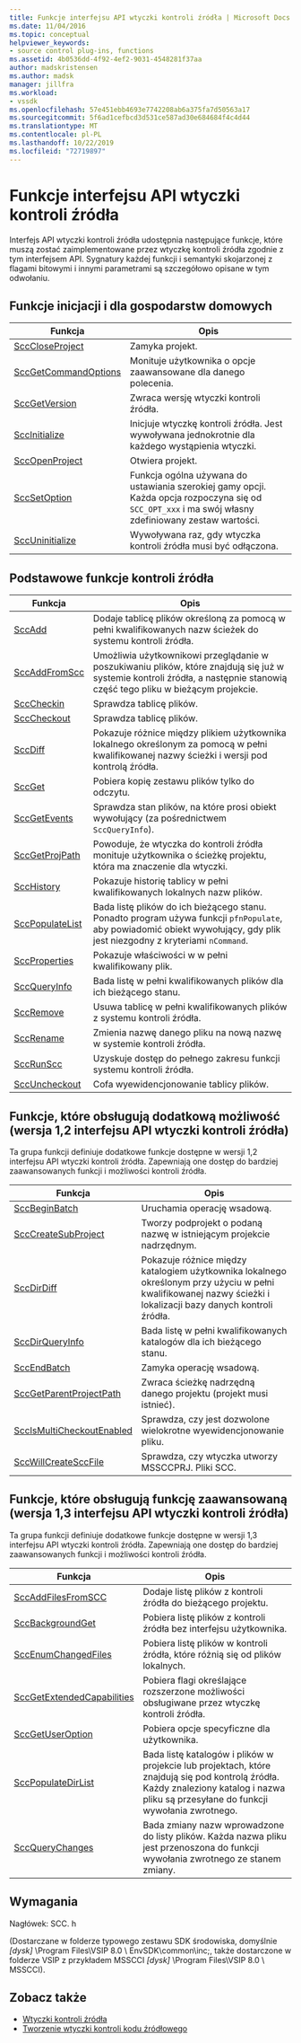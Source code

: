 ```yaml
---
title: Funkcje interfejsu API wtyczki kontroli źródła | Microsoft Docs
ms.date: 11/04/2016
ms.topic: conceptual
helpviewer_keywords:
- source control plug-ins, functions
ms.assetid: 4b0536dd-4f92-4ef2-9031-4548281f37aa
author: madskristensen
ms.author: madsk
manager: jillfra
ms.workload:
- vssdk
ms.openlocfilehash: 57e451ebb4693e7742208ab6a375fa7d50563a17
ms.sourcegitcommit: 5f6ad1cefbcd3d531ce587ad30e684684f4c4d44
ms.translationtype: MT
ms.contentlocale: pl-PL
ms.lasthandoff: 10/22/2019
ms.locfileid: "72719897"
---
```

# <a name="source-control-plug-in-api-functions"></a>Funkcje interfejsu API wtyczki kontroli źródła
Interfejs API wtyczki kontroli źródła udostępnia następujące funkcje, które muszą zostać zaimplementowane przez wtyczkę kontroli źródła zgodnie z tym interfejsem API. Sygnatury każdej funkcji i semantyki skojarzonej z flagami bitowymi i innymi parametrami są szczegółowo opisane w tym odwołaniu.

## <a name="initialization-and-housekeeping-functions"></a>Funkcje inicjacji i dla gospodarstw domowych

|Funkcja|Opis|
|--------------|-----------------|
|[SccCloseProject](../extensibility/scccloseproject-function.md)|Zamyka projekt.|
|[SccGetCommandOptions](../extensibility/sccgetcommandoptions-function.md)|Monituje użytkownika o opcje zaawansowane dla danego polecenia.|
|[SccGetVersion](../extensibility/sccgetversion-function.md)|Zwraca wersję wtyczki kontroli źródła.|
|[SccInitialize](../extensibility/sccinitialize-function.md)|Inicjuje wtyczkę kontroli źródła. Jest wywoływana jednokrotnie dla każdego wystąpienia wtyczki.|
|[SccOpenProject](../extensibility/sccopenproject-function.md)|Otwiera projekt.|
|[SccSetOption](../extensibility/sccsetoption-function.md)|Funkcja ogólna używana do ustawiania szerokiej gamy opcji. Każda opcja rozpoczyna się od `SCC_OPT_xxx` i ma swój własny zdefiniowany zestaw wartości.|
|[SccUninitialize](../extensibility/sccuninitialize-function.md)|Wywoływana raz, gdy wtyczka kontroli źródła musi być odłączona.|

## <a name="core-source-control-functions"></a>Podstawowe funkcje kontroli źródła

|Funkcja|Opis|
|--------------|-----------------|
|[SccAdd](../extensibility/sccadd-function.md)|Dodaje tablicę plików określoną za pomocą w pełni kwalifikowanych nazw ścieżek do systemu kontroli źródła.|
|[SccAddFromScc](../extensibility/sccaddfromscc-function.md)|Umożliwia użytkownikowi przeglądanie w poszukiwaniu plików, które znajdują się już w systemie kontroli źródła, a następnie stanowią część tego pliku w bieżącym projekcie.|
|[SccCheckin](../extensibility/scccheckin-function.md)|Sprawdza tablicę plików.|
|[SccCheckout](../extensibility/scccheckout-function.md)|Sprawdza tablicę plików.|
|[SccDiff](../extensibility/sccdiff-function.md)|Pokazuje różnice między plikiem użytkownika lokalnego określonym za pomocą w pełni kwalifikowanej nazwy ścieżki i wersji pod kontrolą źródła.|
|[SccGet](../extensibility/sccget-function.md)|Pobiera kopię zestawu plików tylko do odczytu.|
|[SccGetEvents](../extensibility/sccgetevents-function.md)|Sprawdza stan plików, na które prosi obiekt wywołujący (za pośrednictwem `SccQueryInfo`).|
|[SccGetProjPath](../extensibility/sccgetprojpath-function.md)|Powoduje, że wtyczka do kontroli źródła monituje użytkownika o ścieżkę projektu, która ma znaczenie dla wtyczki.|
|[SccHistory](../extensibility/scchistory-function.md)|Pokazuje historię tablicy w pełni kwalifikowanych lokalnych nazw plików.|
|[SccPopulateList](../extensibility/sccpopulatelist-function.md)|Bada listę plików do ich bieżącego stanu. Ponadto program używa funkcji `pfnPopulate`, aby powiadomić obiekt wywołujący, gdy plik jest niezgodny z kryteriami `nCommand`.|
|[SccProperties](../extensibility/sccproperties-function.md)|Pokazuje właściwości w w pełni kwalifikowany plik.|
|[SccQueryInfo](../extensibility/sccqueryinfo-function.md)|Bada listę w pełni kwalifikowanych plików dla ich bieżącego stanu.|
|[SccRemove](../extensibility/sccremove-function.md)|Usuwa tablicę w pełni kwalifikowanych plików z systemu kontroli źródła.|
|[SccRename](../extensibility/sccrename-function.md)|Zmienia nazwę danego pliku na nową nazwę w systemie kontroli źródła.|
|[SccRunScc](../extensibility/sccrunscc-function.md)|Uzyskuje dostęp do pełnego zakresu funkcji systemu kontroli źródła.|
|[SccUncheckout](../extensibility/sccuncheckout-function.md)|Cofa wyewidencjonowanie tablicy plików.|

## <a name="functions-that-support-additional-capability-version-12-of-the-source-control-plug-in-api"></a>Funkcje, które obsługują dodatkową możliwość (wersja 1,2 interfejsu API wtyczki kontroli źródła)
 Ta grupa funkcji definiuje dodatkowe funkcje dostępne w wersji 1,2 interfejsu API wtyczki kontroli źródła. Zapewniają one dostęp do bardziej zaawansowanych funkcji i możliwości kontroli źródła.

|Funkcja|Opis|
|--------------|-----------------|
|[SccBeginBatch](../extensibility/sccbeginbatch-function.md)|Uruchamia operację wsadową.|
|[SccCreateSubProject](../extensibility/scccreatesubproject-function.md)|Tworzy podprojekt o podaną nazwę w istniejącym projekcie nadrzędnym.|
|[SccDirDiff](../extensibility/sccdirdiff-function.md)|Pokazuje różnice między katalogiem użytkownika lokalnego określonym przy użyciu w pełni kwalifikowanej nazwy ścieżki i lokalizacji bazy danych kontroli źródła.|
|[SccDirQueryInfo](../extensibility/sccdirqueryinfo-function.md)|Bada listę w pełni kwalifikowanych katalogów dla ich bieżącego stanu.|
|[SccEndBatch](../extensibility/sccendbatch-function.md)|Zamyka operację wsadową.|
|[SccGetParentProjectPath](../extensibility/sccgetparentprojectpath-function.md)|Zwraca ścieżkę nadrzędną danego projektu (projekt musi istnieć).|
|[SccIsMultiCheckoutEnabled](../extensibility/sccismulticheckoutenabled-function.md)|Sprawdza, czy jest dozwolone wielokrotne wyewidencjonowanie pliku.|
|[SccWillCreateSccFile](../extensibility/sccwillcreatesccfile-function.md)|Sprawdza, czy wtyczka utworzy MSSCCPRJ. Pliki SCC.|

## <a name="functions-that-support-advanced-capability-version-13-of-the-source-control-plug-in-api"></a>Funkcje, które obsługują funkcję zaawansowaną (wersja 1,3 interfejsu API wtyczki kontroli źródła)
 Ta grupa funkcji definiuje dodatkowe funkcje dostępne w wersji 1,3 interfejsu API wtyczki kontroli źródła. Zapewniają one dostęp do bardziej zaawansowanych funkcji i możliwości kontroli źródła.

|Funkcja|Opis|
|--------------|-----------------|
|[SccAddFilesFromSCC](../extensibility/sccaddfilesfromscc-function.md)|Dodaje listę plików z kontroli źródła do bieżącego projektu.|
|[SccBackgroundGet](../extensibility/sccbackgroundget-function.md)|Pobiera listę plików z kontroli źródła bez interfejsu użytkownika.|
|[SccEnumChangedFiles](../extensibility/sccenumchangedfiles-function.md)|Pobiera listę plików w kontroli źródła, które różnią się od plików lokalnych.|
|[SccGetExtendedCapabilities](../extensibility/sccgetextendedcapabilities-function.md)|Pobiera flagi określające rozszerzone możliwości obsługiwane przez wtyczkę kontroli źródła.|
|[SccGetUserOption](../extensibility/sccgetuseroption-function.md)|Pobiera opcje specyficzne dla użytkownika.|
|[SccPopulateDirList](../extensibility/sccpopulatedirlist-function.md)|Bada listę katalogów i plików w projekcie lub projektach, które znajdują się pod kontrolą źródła. Każdy znaleziony katalog i nazwa pliku są przesyłane do funkcji wywołania zwrotnego.|
|[SccQueryChanges](../extensibility/sccquerychanges-function.md)|Bada zmiany nazw wprowadzone do listy plików. Każda nazwa pliku jest przenoszona do funkcji wywołania zwrotnego ze stanem zmiany.|

## <a name="requirements"></a>Wymagania
 Nagłówek: SCC. h

 (Dostarczane w folderze typowego zestawu SDK środowiska, domyślnie *[dysk]* \Program Files\VSIP 8.0 \ EnvSDK\common\inc;, także dostarczone w folderze VSIP z przykładem MSSCCI *[dysk]* \Program Files\VSIP 8.0 \ MSSCCI).

## <a name="see-also"></a>Zobacz także
- [Wtyczki kontroli źródła](../extensibility/source-control-plug-ins.md)
- [Tworzenie wtyczki kontroli kodu źródłowego](../extensibility/internals/creating-a-source-control-plug-in.md)